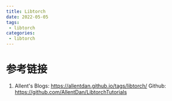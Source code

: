 ```yaml
---
title: Libtorch
date: 2022-05-05
tags:
 - libtorch
categories:
 - libtorch 
---
```



# 参考链接
1. Allent's Blogs: https://allentdan.github.io/tags/libtorch/
Github: https://github.com/AllentDan/LibtorchTutorials